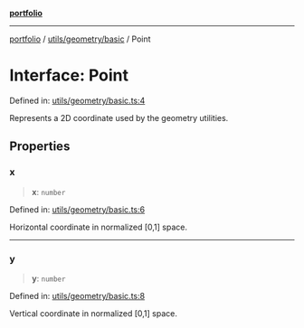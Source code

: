 [**portfolio**](../../../../README.md)

***

[portfolio](../../../../modules.md) / [utils/geometry/basic](../README.md) / Point

# Interface: Point

Defined in: [utils/geometry/basic.ts:4](https://github.com/tnorlund/Portfolio/blob/308967bc20951dc307e3e12d3b13dd9b6b5e0627/portfolio/utils/geometry/basic.ts#L4)

Represents a 2D coordinate used by the geometry utilities.

## Properties

### x

> **x**: `number`

Defined in: [utils/geometry/basic.ts:6](https://github.com/tnorlund/Portfolio/blob/308967bc20951dc307e3e12d3b13dd9b6b5e0627/portfolio/utils/geometry/basic.ts#L6)

Horizontal coordinate in normalized [0,1] space.

***

### y

> **y**: `number`

Defined in: [utils/geometry/basic.ts:8](https://github.com/tnorlund/Portfolio/blob/308967bc20951dc307e3e12d3b13dd9b6b5e0627/portfolio/utils/geometry/basic.ts#L8)

Vertical coordinate in normalized [0,1] space.
